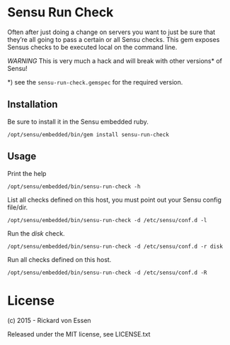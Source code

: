 # Sensu Run Check

Often after just doing a change on servers you want to just be sure that they’re all going to pass a certain or all Sensu checks. This gem exposes Sensus checks to be executed local on the command line.

_WARNING_ This is very much a hack and will break with other versions* of Sensu!

*) see the ```sensu-run-check.gemspec``` for the required version.

## Installation

Be sure to install it in the Sensu embedded ruby.

```
/opt/sensu/embedded/bin/gem install sensu-run-check
```

## Usage

Print the help

```
/opt/sensu/embedded/bin/sensu-run-check -h
```

List all checks defined on this host, you must point out your Sensu config file/dir.

```
/opt/sensu/embedded/bin/sensu-run-check -d /etc/sensu/conf.d -l
```

Run the _disk_ check.

```
/opt/sensu/embedded/bin/sensu-run-check -d /etc/sensu/conf.d -r disk
```

Run all checks defined on this host.

```
/opt/sensu/embedded/bin/sensu-run-check -d /etc/sensu/conf.d -R
```

# License

(c) 2015 - Rickard von Essen

Released under the MIT license, see LICENSE.txt